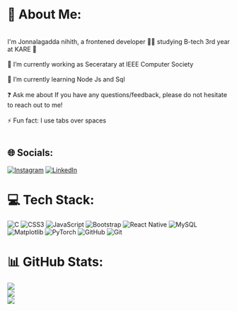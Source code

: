 # 💫 About Me:
<br>I'm Jonnalagadda nihith, a frontened developer 👨‍💻 studying B-tech 3rd year at KARE 🚀<br><br>🔭 I’m currently working as Seceratary at IEEE Computer Society <br><br>🌱 I’m currently learning Node Js and Sql<br><br>❓ Ask me about If you have any questions/feedback, please do not hesitate to reach out to me!<br><br>⚡ Fun fact: I use tabs over spaces<br><br>


## 🌐 Socials:
[![Instagram](https://img.shields.io/badge/Instagram-%23E4405F.svg?logo=Instagram&logoColor=white)](https://www.instagram.com/j_nihith?igsh=MWhiZHBzM2xqaXV5Mg==) [![LinkedIn](https://img.shields.io/badge/LinkedIn-%230077B5.svg?logo=linkedin&logoColor=white)](https://www.linkedin.com/in/jonnalagadda-nihit-918027284/) 

# 💻 Tech Stack:
![C](https://img.shields.io/badge/c-%2300599C.svg?style=for-the-badge&logo=c&logoColor=white) ![CSS3](https://img.shields.io/badge/css3-%231572B6.svg?style=for-the-badge&logo=css3&logoColor=white) ![JavaScript](https://img.shields.io/badge/javascript-%23323330.svg?style=for-the-badge&logo=javascript&logoColor=%23F7DF1E) ![Bootstrap](https://img.shields.io/badge/bootstrap-%238511FA.svg?style=for-the-badge&logo=bootstrap&logoColor=white) ![React Native](https://img.shields.io/badge/react_native-%2320232a.svg?style=for-the-badge&logo=react&logoColor=%2361DAFB) ![MySQL](https://img.shields.io/badge/mysql-4479A1.svg?style=for-the-badge&logo=mysql&logoColor=white) ![Matplotlib](https://img.shields.io/badge/Matplotlib-%23ffffff.svg?style=for-the-badge&logo=Matplotlib&logoColor=black) ![PyTorch](https://img.shields.io/badge/PyTorch-%23EE4C2C.svg?style=for-the-badge&logo=PyTorch&logoColor=white) ![GitHub](https://img.shields.io/badge/github-%23121011.svg?style=for-the-badge&logo=github&logoColor=white) ![Git](https://img.shields.io/badge/git-%23F05033.svg?style=for-the-badge&logo=git&logoColor=white)
# 📊 GitHub Stats:
![](https://github-readme-stats.vercel.app/api?username=Nihith303&theme=dark&hide_border=false&include_all_commits=false&count_private=false)<br/>
![](https://github-readme-streak-stats.herokuapp.com/?user=Nihith303i&theme=dark&hide_border=false)<br/>
![](https://github-readme-stats.vercel.app/api/top-langs/?username=Nihith303i&theme=dark&hide_border=false&include_all_commits=false&count_private=false&layout=compact)

<!-- Proudly created with GPRM ( https://gprm.itsvg.in ) -->
